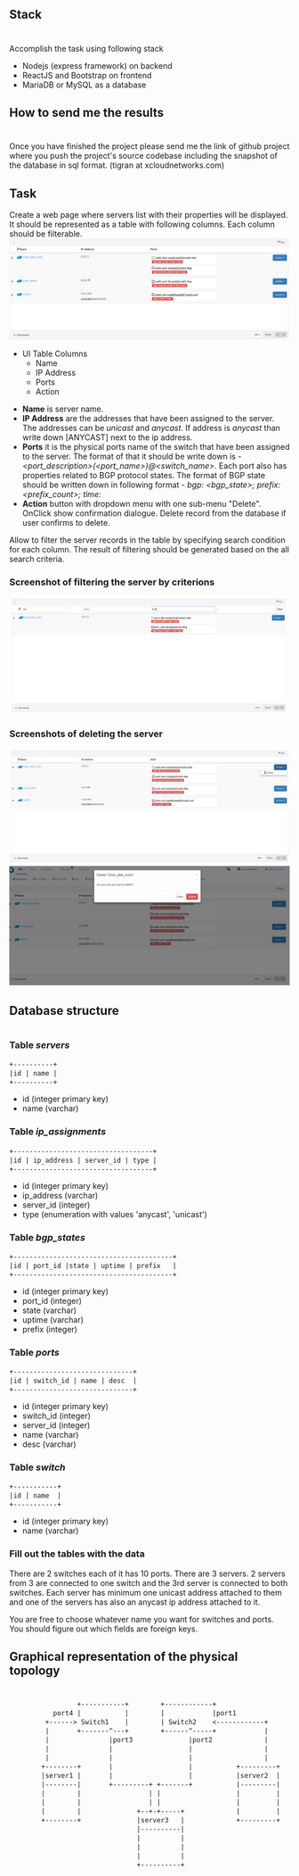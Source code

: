 ## Stack 
#
Accomplish the task using following stack
- Nodejs (express framework) on backend
- ReactJS and Bootstrap on frontend
- MariaDB or MySQL as a database

## How to send me the results
#
Once you have finished the project please send me the link of github project where you push the project's source codebase including the snapshot of the database in sql format. (tigran at xcloudnetworks.com)

## Task

Create a web page where servers list with their properties will be displayed. It should be represented as a table with following columns. Each column should be filterable.
![general view screenshot](./screen1.png)

* UI Table Columns
  - Name 
  - IP Address
  - Ports
  - Action

- **Name** is server name. 
- **IP Address** are the addresses that have been assigned to the server. The addresses can be *unicast* and *anycast*. If address is *anycast* than write down [ANYCAST] next to the ip address.
- **Ports** it is the physical ports name of the switch  that have been assigned to the server. The format of that it should be write down is -
*<port_description>(<port_name>)@<switch_name>*․ 
Each port also has properties related to BGP protocol states. The format of BGP state should be written down in following format  - *bgp: <bgp_state>; prefix: <prefix_count>; time: <uptime>*
- **Action**  button with dropdown menu with one sub-menu "Delete". OnClick show confirmation dialogue. Delete record from the database if user confirms to delete.



Allow to filter the server records in the table by specifying search condition for each column. The result of filtering should be generated based on the all search criteria.

### Screenshot of filtering the server by criterions 
![screenshot of filtering](./screen4.png)
### Screenshots of deleting the server
![screenshot of filtering](./screen6.png)
![screenshot of filtering](./screen7.png)



## Database structure

#
### Table *servers*
```
+----------+
|id | name |
+----------+
```
- id (integer primary key)
- name (varchar)


### Table *ip_assignments*

```
+-----------------------------------+
|id | ip_address | server_id | type | 
+-----------------------------------+
```
- id (integer primary key)
- ip_address (varchar)
- server_id  (integer)
- type (enumeration with values 'anycast', 'unicast')



### Table *bgp_states*

```
+----------------------------------------+
|id | port_id |state | uptime | prefix   | 
+----------------------------------------+
```
- id (integer primary key)
- port_id (integer)
- state  (varchar)
- uptime (varchar)
- prefix (integer)



### Table *ports*

```
+------------------------------+
|id | switch_id | name | desc  | 
+------------------------------+
```
- id (integer primary key)
- switch_id (integer)
- server_id (integer) 
- name  (varchar)
- desc (varchar)

### Table *switch*

```
+-----------+
|id | name  | 
+-----------+
```
- id (integer primary key)
- name (varchar)

### Fill out the tables with the data
There are 2 switches each of it has 10 ports. There are 3 servers. 2 servers from 3 are connected to one switch and the 3rd server is connected to both switches. Each server has minimum one unicast address attached to them and one of the servers has also an anycast ip address attached to it.

You are free to choose whatever name you want for switches and ports. You should figure out which fields are foreign keys.


## Graphical representation of the physical topology
#
```
                 +-----------+        +------------+
           port4 |           |        |            |port1
         +------> Switch1    |        | Switch2    <------------+
         |       +-------^---+        +------^-----+            |
         |               |port3              |port2             |
         |               |                   |                  |
         |               |                   |                  |
        +--------+       |                   |           +---------+
        |server1 |       |                   |           |server2  |
        |--------|       +---------+ +-------+           |---------|
        |        |                 | |                   |         |
        |        |                 | |                   |         |
        |        |              +--+-+-----+             |         |
        +--------+              |server3   |             +---------+
                                |----------|
                                |          |
                                |          |
                                |          |
                                +----------+
```